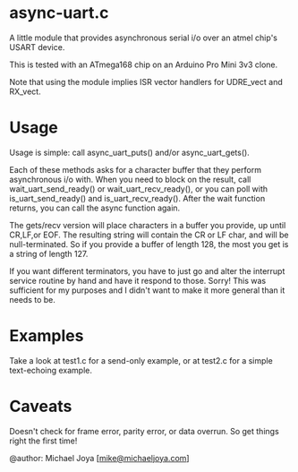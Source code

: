 # async-uart.c

A little module that provides asynchronous serial i/o over an atmel chip's USART device.

This is tested with an ATmega168 chip on an Arduino Pro Mini 3v3 clone.

Note that using the module implies ISR vector handlers for UDRE_vect and RX_vect.

# Usage

Usage is simple: call async_uart_puts() and/or async_uart_gets().

Each of these methods asks for a character buffer that they perform asynchronous i/o with.
When you need to block on the result, call wait_uart_send_ready() or wait_uart_recv_ready(),
  or you can poll with is_uart_send_ready() and is_uart_recv_ready().
After the wait function returns, you can call the async function again.

The gets/recv version will place characters in a buffer you provide, up until CR,LF,or EOF.
The resulting string will contain the CR or LF char, and will be null-terminated.
So if you provide a buffer of length 128, the most you get is a string of length 127.

If you want different terminators, you have to just go and alter the interrupt service routine
  by hand and have it respond to those.
Sorry! This was sufficient for my purposes and I didn't want	to make it more general than it needs to be.

# Examples

Take a look at test1.c for a send-only example, or at test2.c for a simple text-echoing example.

# Caveats

Doesn't check for frame error, parity error, or data overrun.
So get things right the first time!

@author: Michael Joya [mike@michaeljoya.com]
